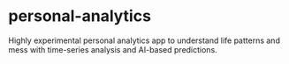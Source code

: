 # personal-analytics
Highly experimental personal analytics app to understand life patterns and mess with time-series analysis and AI-based predictions.
